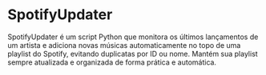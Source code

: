 # SpotifyUpdater
SpotifyUpdater é um script Python que monitora os últimos lançamentos de um artista e adiciona novas músicas automaticamente no topo de uma playlist do Spotify, evitando duplicatas por ID ou nome. Mantém sua playlist sempre atualizada e organizada de forma prática e automática.
